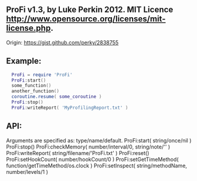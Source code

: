 ## ProFi v1.3, by Luke Perkin 2012. MIT Licence http://www.opensource.org/licenses/mit-license.php.


Origin: https://gist.github.com/perky/2838755

## Example:
  ```lua
    ProFi = require 'ProFi'
    ProFi:start()
    some_function()
    another_function()
    coroutine.resume( some_coroutine )
    ProFi:stop()
    ProFi:writeReport( 'MyProfilingReport.txt' )
  ```

## API:

  Arguments are specified as: type/name/default.
    ProFi:start( string/once/nil )
    ProFi:stop()
    ProFi:checkMemory( number/interval/0, string/note/'' )
    ProFi:writeReport( string/filename/'ProFi.txt' )
    ProFi:reset()
    ProFi:setHookCount( number/hookCount/0 )
    ProFi:setGetTimeMethod( function/getTimeMethod/os.clock )
    ProFi:setInspect( string/methodName, number/levels/1 )
